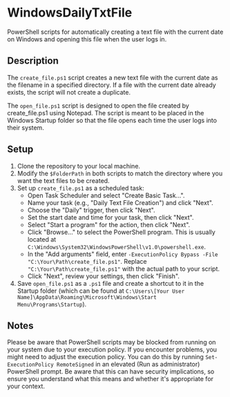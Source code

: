 # WindowsDailyTxtFile
PowerShell scripts for automatically creating a text file with the current date on Windows and opening this file when the user logs in.

## Description
The `create_file.ps1` script creates a new text file with the current date as the filename in a specified directory. If a file with the current date already exists, the script will not create a duplicate.

The `open_file.ps1` script is designed to open the file created by create_file.ps1 using Notepad. The script is meant to be placed in the Windows Startup folder so that the file opens each time the user logs into their system.

## Setup

1. Clone the repository to your local machine.
2. Modify the `$FolderPath` in both scripts to match the directory where you want the text files to be created.
3. Set up `create_file.ps1` as a scheduled task:
    - Open Task Scheduler and select "Create Basic Task...".
    - Name your task (e.g., "Daily Text File Creation") and click "Next".
    - Choose the "Daily" trigger, then click "Next".
    - Set the start date and time for your task, then click "Next".
    - Select "Start a program" for the action, then click "Next".
    - Click "Browse..." to select the PowerShell program. This is usually located at `C:\Windows\System32\WindowsPowerShell\v1.0\powershell.exe`.
    - In the "Add arguments" field, enter `-ExecutionPolicy Bypass -File "C:\Your\Path\create_file.ps1"`. Replace `"C:\Your\Path\create_file.ps1"` with the actual path to your script.
    - Click "Next", review your settings, then click "Finish".
4. Save `open_file.ps1` as a `.ps1` file and create a shortcut to it in the Startup folder (which can be found at `C:\Users\[Your User Name]\AppData\Roaming\Microsoft\Windows\Start Menu\Programs\Startup`).

## Notes

Please be aware that PowerShell scripts may be blocked from running on your system due to your execution policy. If you encounter problems, you might need to adjust the execution policy. You can do this by running `Set-ExecutionPolicy RemoteSigned` in an elevated (Run as administrator) PowerShell prompt. Be aware that this can have security implications, so ensure you understand what this means and whether it's appropriate for your context.
